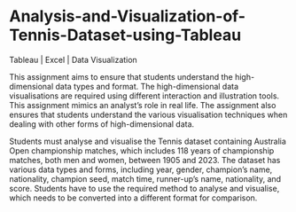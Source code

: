 # Analysis-and-Visualization-of-Tennis-Dataset-using-Tableau
Tableau | Excel | Data Visualization

This assignment aims to ensure that students understand the high-dimensional data types and format. The high-dimensional data visualisations are required using different interaction and illustration tools. This assignment mimics an analyst’s role in real life. The assignment also ensures that students understand the various visualisation techniques when dealing with other forms of high-dimensional data.

Students must analyse and visualise the Tennis dataset containing Australia Open championship matches, which includes 118 years of championship matches, both men and women, between 1905 and 2023. The dataset has various data types and forms, including year, gender, champion’s name, nationality, champion seed, match time, runner-up’s name, nationality, and score. Students have to use the required method to analyse and visualise, which needs to be converted into a different format for comparison.
